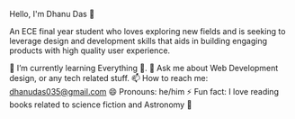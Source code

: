 Hello, I'm Dhanu Das 👋

An ECE final year student who loves exploring new fields and is seeking to leverage design and development skills that aids in building engaging products with high quality user experience.


🌱 I’m currently learning Everything 🤣.
💬 Ask me about Web Development design, or any tech related stuff.
📫 How to reach me: dhanudas035@gmail.com
😄 Pronouns: he/him
⚡ Fun fact: I love reading books related to science fiction and Astronomy 🔭
